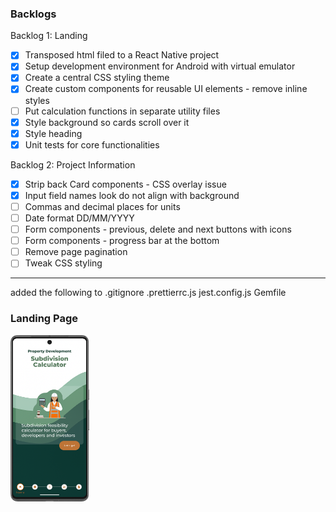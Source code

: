 ### Backlogs
Backlog 1: Landing
- [x] Transposed html filed to a React Native project
- [x] Setup development environment for Android with virtual emulator
- [x] Create a central CSS styling theme
- [x] Create custom components for reusable UI elements - remove inline styles
- [ ] Put calculation functions in separate utility files
- [x] Style background so cards scroll over it
- [x] Style heading
- [x] Unit tests for core functionalities

Backlog 2: Project Information
- [x] Strip back Card components - CSS overlay issue
- [x] Input field names look do not align with background
- [ ] Commas and decimal places for units
- [ ] Date format DD/MM/YYYY
- [ ] Form components - previous, delete and next buttons with icons
- [ ] Form components - progress bar at the bottom
- [ ] Remove page pagination
- [ ] Tweak CSS styling
<hr />

added the following to .gitignore
.prettierrc.js
jest.config.js
Gemfile

### Landing Page
<img src="https://github.com/james126/new-boots/blob/master/assets/screenshots/landing.png" width=25% />
